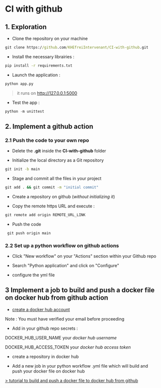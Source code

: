 # CI with github

## 1. Exploration

- Clone the repository on your machine

```cmd
git clone https://github.com/KHEfreiIntervenant/CI-with-github.git
```

- Install the necessary librairies :

```cmd
pip install -r requirements.txt
```

- Launch the application :

```python
python app.py
```

> it runs on <http://127.0.0.1:5000>

- Test the app :

```python
python -m unittest 
```

## 2. Implement a github action

### 2.1  Push the code to your own repo

- Delete the __.git__ inside the __CI-with-github__ folder

- Initialize the local directory as a Git repository

```cmd
git init -b main
```

- Stage and commit all the files in your project

```cmd
git add . && git commit -m "initial commit"
```

- Create a repository on github (_without initializing it_)

- Copy the remote https URL  and execute :

```cmd
git remote add origin REMOTE_URL_LINK
```

- Push the code

```cmd
 git push origin main
```

### 2.2 Set up a python workflow on github actions

- Click "New workflow" on your "Actions" section within your Github repo

- Search "Python application" and click on "Configure"

- configure the yml file

## 3 Implement a job to build and push a docker file on docker hub from github action

- [create a docker hub account]("https://hub.docker.com/")

Note : You must have verified your email before proceeding

- Add in your github repo secrets :
  
DOCKER_HUB_USER_NAME your _docker hub username_

DOCKER_HUB_ACCESS_TOKEN your _docker hub access token_

- create a repository in docker hub

- Add a new job in your python workflow .yml file which will build and push your docker file on docker hub

[> tutorial to build and push a docker file to docker hub from github]("https://docs.docker.com/build/ci/github-actions/")
